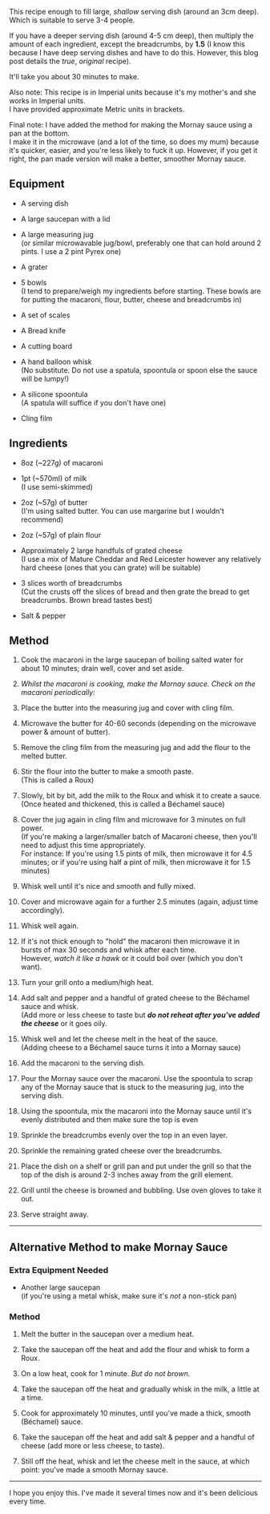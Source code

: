 This recipe enough to fill large, _shallow_ serving dish (around an 3cm deep). Which is suitable to serve 3-4 people.

If you have a deeper serving dish (around 4-5 cm deep), then multiply the amount of each ingredient, except the breadcrumbs, by **1.5** (I know this because I have deep serving dishes and have to do this. However, this blog post details the _true_, _original_ recipe).

It'll take you about 30 minutes to make.

Also note: This recipe is in Imperial units because it's my mother's and she works in Imperial units.  
I have provided approximate Metric units in brackets.

Final note: I have added the method for making the Mornay sauce using a pan at the bottom.  
I make it in the microwave (and a lot of the time, so does my mum) because it's quicker, easier, and you're less likely to fuck it up. However, if you get it right, the pan made version will make a better, smoother Mornay sauce.

## Equipment

- A serving dish

- A large saucepan with a lid

- A large measuring jug  
(or similar microwavable jug/bowl, preferably one that can hold around 2 pints. I use a 2 pint Pyrex one)

- A grater

- 5 bowls  
(I tend to prepare/weigh my ingredients before starting. These bowls are for putting the macaroni, flour, butter, cheese and breadcrumbs in)

- A set of scales

- A Bread knife

- A cutting board

- A hand balloon whisk  
(No substitute. Do not use a spatula, spoontula or spoon else the sauce will be lumpy!)

- A silicone spoontula  
(A spatula will suffice if you don't have one)

- Cling film

## Ingredients

- 8oz (~227g) of macaroni

- 1pt (~570ml) of milk  
(I use semi-skimmed)

- 2oz (~57g) of butter  
(I'm using salted butter. You can use margarine but I wouldn't recommend)

- 2oz (~57g) of plain flour

- Approximately 2 large handfuls of grated cheese  
(I use a mix of Mature Cheddar and Red Leicester however any relatively hard cheese (ones that you can grate) will be suitable)

- 3 slices worth of breadcrumbs  
(Cut the crusts off the slices of bread and then grate the bread to get breadcrumbs. Brown bread tastes best)

- Salt & pepper

## Method

1. Cook the macaroni in the large saucepan of boiling salted water for about 10 minutes; drain well, cover and set aside.

2. _Whilst the macaroni is cooking, make the Mornay sauce. Check on the macaroni periodically:_

3. Place the butter into the measuring jug and cover with cling film.

4. Microwave the butter for 40-60 seconds (depending on the microwave power & amount of butter).

5. Remove the cling film from the measuring jug and add the flour to the melted butter.

6. Stir the flour into the butter to make a smooth paste.  
(This is called a Roux)

7. Slowly, bit by bit, add the milk to the Roux and whisk it to create a sauce.  
(Once heated and thickened, this is called a Béchamel sauce)

8. Cover the jug again in cling film and microwave for 3 minutes on full power.  
(If you're making a larger/smaller batch of Macaroni cheese, then you'll need to adjust this time appropriately.  
For instance: If you're using 1.5 pints of milk, then microwave it for 4.5 minutes; or if you're using half a pint of milk, then microwave it for 1.5 minutes)

9. Whisk well until it's nice and smooth and fully mixed.

10. Cover and microwave again for a further 2.5 minutes (again, adjust time accordingly).

11. Whisk well again.

12. If it's not thick enough to "hold" the macaroni then microwave it in bursts of max 30 seconds and whisk after each time.  
However, _watch it like a hawk_ or it could boil over (which you don't want).

13. Turn your grill onto a medium/high heat.

14. Add salt and pepper and a handful of grated cheese to the Béchamel sauce and whisk.  
(Add more or less cheese to taste but _**do not reheat after you've added the cheese**_ or it goes oily.

15. Whisk well and let the cheese melt in the heat of the sauce.  
(Adding cheese to a Béchamel sauce turns it into a Mornay sauce)

16. Add the macaroni to the serving dish.

17. Pour the Mornay sauce over the macaroni. Use the spoontula to scrap any of the Mornay sauce that is stuck to the measuring jug, into the serving dish.

18. Using the spoontula, mix the macaroni into the Mornay sauce until it's evenly distributed and then make sure the top is even

19. Sprinkle the breadcrumbs evenly over the top in an even layer.

20. Sprinkle the remaining grated cheese over the breadcrumbs.
 
21. Place the dish on a shelf or grill pan and put under the grill so that the top of the dish is around 2-3 inches away from the grill element.

22. Grill until the cheese is browned and bubbling. Use oven gloves to take it out.

23. Serve straight away.

---

## Alternative Method to make Mornay Sauce

### Extra Equipment Needed

- Another large saucepan  
(if you're using a metal whisk, make sure it's _not_ a non-stick pan)

### Method

1. Melt the butter in the saucepan over a medium heat.

2. Take the saucepan off the heat and add the flour and whisk to form a Roux.

3. On a low heat, cook for 1 minute. _But do not brown._

4. Take the saucepan off the heat and gradually whisk in the milk, a little at a time.

5. Cook for approximately 10 minutes, until you've made a thick, smooth (Béchamel) sauce.

6. Take the saucepan off the heat and add salt & pepper and a handful of cheese (add more or less cheese, to taste).

7. Still off the heat, whisk and let the cheese melt in the sauce, at which point: you've made a smooth Mornay sauce.

---

I hope you enjoy this. I've made it several times now and it's been delicious every time.